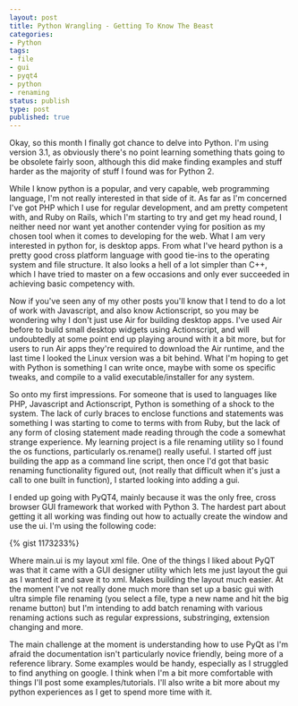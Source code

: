 ```yaml
--- 
layout: post
title: Python Wrangling - Getting To Know The Beast
categories:
- Python
tags: 
- file
- gui
- pyqt4
- python
- renaming
status: publish
type: post
published: true
---
```

Okay, so this month I finally got chance to delve into Python. I'm using version 3.1, as obviously there's no point learning something thats going to be obsolete 
fairly soon, although this did make finding examples and stuff harder as the majority of stuff I found was for Python 2.

While I know python is a popular, and very capable, web programming language, I'm not really interested in that side of it. As far as I'm concerned I've got PHP 
which I use for regular development, and am pretty competent with, and Ruby on Rails, which I'm starting to try and get my head round, I neither need nor want yet 
another contender vying for position as my chosen tool when it comes to developing for the web. What I am very interested in python for, is desktop apps. From 
what I've heard python is a pretty good cross platform language with good tie-ins to the operating system and file structure. It also looks a hell of a lot 
simpler than C++, which I have tried to master on a few occasions and only ever succeeded in achieving basic competency with.

Now if you've seen any of my other posts you'll know that I tend to do a lot of work with Javascript, and also know Actionscript, so you may be wondering why I 
don't just use Air for building desktop apps. I've used Air before to build small desktop widgets using Actionscript, and will undoubtedly at some point end up 
playing around with it a bit more, but for users to run Air apps they're required to download the Air runtime, and the last time I looked the Linux version was a 
bit behind. What I'm hoping to get with Python is something I can write once, maybe with some os specific tweaks, and compile to a valid executable/installer for 
any system.

So onto my first impressions. For someone that is used to languages like PHP, Javascript and Actionscript, Python is something of a shock to the system. The lack 
of curly braces to enclose functions and statements was something I was starting to come to terms with from Ruby, but the lack of any form of closing statement 
made reading through the code a somewhat strange experience. My learning project is a file renaming utility so I found the os functions, particularly os.rename() 
really useful. I started off just building the app as a command line script, then once I'd got that basic renaming functionality figured out, (not really that 
difficult when it's just a call to one built in function), I started looking into adding a gui.

I ended up going with PyQT4, mainly because it was the only free, cross browser GUI framework that worked with Python 3. The hardest part about getting it all 
working was finding out how to actually create the window and use the ui. I'm using the following code:

{% gist 1173233%}

Where main.ui is my layout xml file. One of the things I liked about PyQT was that it came with a GUI designer utility which lets me just layout the gui as I 
wanted it and save it to xml. Makes building the layout much easier. At the moment I've not really done much more than set up a basic gui with ultra simple file 
renaming (you select a file, type a new name and hit the big rename button) but I'm intending to add batch renaming with various renaming actions such as regular 
expressions, substringing, extension changing and more.
  
The main challenge at the moment is understanding how to use PyQt as I'm afraid the documentation isn't particularly novice friendly, being more of a reference 
library. Some examples would be handy, especially as I struggled to find anything on google. I think when I'm a bit more comfortable with things I'll post some 
examples/tutorials. I'll also write a bit more about my python experiences as I get to spend more time with it.